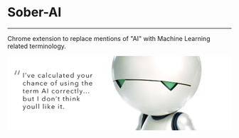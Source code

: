 # Sober-AI
--------------

Chrome extension to replace mentions of "AI" with Machine Learning related terminology.

![alt text](./marvin-ai.png "Marvin doesn't like AI")
